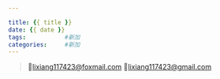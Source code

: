 ```yaml
---

title: {{ title }}
date: {{ date }}
tags:           #新加
categories:     #新加
---
```




>💌lixiang117423@foxmail.com
>💌lixiang117423@gmail.com